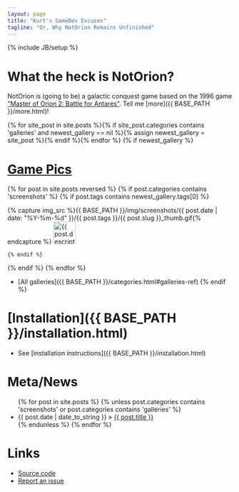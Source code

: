 ```yaml
---
layout: page
title: "Kurt's GameDev Excuses"
tagline: "Or, Why NotOrion Remains Unfinished"
---
```

{% include JB/setup %}

# What the heck is NotOrion?
NotOrion is (going to be) a galactic conquest game based on the 1996 game ["Master of Orion 2: Battle for Antares"](http://en.wikipedia.org/wiki/Master_of_Orion_II:_Battle_at_Antares). Tell me [more]({{ BASE_PATH }}/more.html)!

{% for site_post in site.posts %}{% if site_post.categories contains 'galleries' and newest_gallery == nil %}{% assign newest_gallery = site_post %}{% endif %}{% endfor %}
{% if newest_gallery %}
# <a href="{{ BASE_PATH }}{{ newest_gallery.url }}" title="{{ newest_gallery.title }}">Game Pics</a>
<p>
{% for post in site.posts reversed %}
  {% if post.categories contains 'screenshots' %}
    {% if post.tags contains newest_gallery.tags[0] %}

{% capture img_src %}{{ BASE_PATH }}/img/screenshots/{{ post.date | date: "%Y-%m-%d" }}/{{ post.tags }}/{{ post.slug }}_thumb.gif{% endcapture %}
<a href="{{ BASE_PATH }}{{ post.url }}" title="{{ post.description }}"><img alt='{{ post.description }}' src='{{ img_src }}' height='50' /></a>

    {% endif %}
  {% endif %}
{% endfor %}
</p>

* [All galleries]({{ BASE_PATH }}/categories.html#galleries-ref)
{% endif %}

# [Installation]({{ BASE_PATH }}/installation.html)
* See [installation instructions]({{ BASE_PATH }}/installation.html)

# Meta/News
<ul class="posts">
{% for post in site.posts %}
  {% unless post.categories contains 'screenshots' or post.categories contains 'galleries' %}
  <li><span>{{ post.date | date_to_string }}</span> &raquo; <a href="{{ BASE_PATH }}{{ post.url }}">{{ post.title }}</a></li>
  {% endunless %}
{% endfor %}
</ul>

# Links
<ul class="posts">
  <li><a href="http://github.com/greenmoss/NotOrion">Source code</a></li>
  <li><a href="https://github.com/greenmoss/NotOrion/issues">Report an issue</a></li>
</ul>
